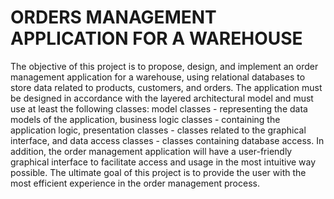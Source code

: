 # ORDERS MANAGEMENT APPLICATION FOR A WAREHOUSE

The objective of this project is to propose, design, and implement an order management application for a warehouse, using relational databases to store data related to products, customers, and orders. The application must be designed in accordance with the layered architectural model and must use at least the following classes: model classes - representing the data models of the application, business logic classes - containing the application logic, presentation classes - classes related to the graphical interface, and data access classes - classes containing database access. In addition, the order management application will have a user-friendly graphical interface to facilitate access and usage in the most intuitive way possible. The ultimate goal of this project is to provide the user with the most efficient experience in the order management process.






